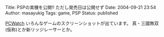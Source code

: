 Title: PSPの実機を公開!! ただし発売日は公開せず
Date: 2004-09-21 23:54
Author: masayukig
Tags: game, PSP
Status: published

[PCWatch](http://www.watch.impress.co.jp/game/docs/20040921/scej1.htm)
いろんなゲームのスクリーンショットが出ています。
真・三國無双 (仮称)とか新リッジレーサーとか。
